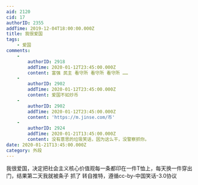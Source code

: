 ```yaml
---
aid: 2120
cid: 17
authorID: 2355
addTime: 2019-12-04T18:00:00.000Z
title: 我很爱国
tags:
    - 爱国
comments:
    -
        authorID: 2918
        addTime: 2020-01-12T23:45:00.000Z
        content: 富强 民主 看守所 看守所 看守所 ……
    -
        authorID: 2902
        addTime: 2020-01-12T23:45:00.000Z
        content: 爱国不如炒币
    -
        authorID: 2902
        addTime: 2020-01-12T23:45:00.000Z
        content: 'https://m.jinse.com/币'
    -
        authorID: 2924
        addTime: 2020-01-21T13:45:00.000Z
        content: 没有意思的垃圾笑话，因为这么干，没警察抓你。
date: 2020-01-21T13:45:00.000Z
category: 外段
---
```


我很爱国，决定把社会主义核心价值观每一条都印在一件T恤上，每天换一件穿出门，结果第二天我就被条子 抓了 转自推特，遵循cc-by-中国笑话-3.0协议
